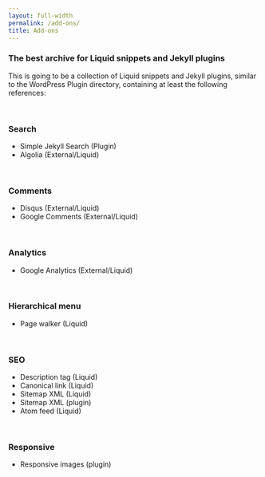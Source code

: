 ```yaml
---
layout: full-width
permalink: /add-ons/
title: Add-ons
---
```

### The best archive for Liquid snippets and Jekyll plugins

This is going to be a collection of Liquid snippets and Jekyll plugins, similar to the WordPress Plugin directory, containing at least the following references:

<br />

### Search
- Simple Jekyll Search (Plugin)
- Algolia (External/Liquid)

<br />

### Comments
- Disqus (External/Liquid)
- Google Comments (External/Liquid)

<br />

### Analytics
- Google Analytics (External/Liquid)

<br />

### Hierarchical menu
- Page walker (Liquid)

<br />

### SEO
- Description tag (Liquid)
- Canonical link (Liquid)
- Sitemap XML (Liquid)
- Sitemap XML (plugin)
- Atom feed (Liquid)

<br />

### Responsive
 
- Responsive images (plugin)